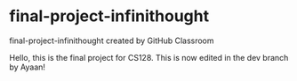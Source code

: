 # final-project-infinithought
final-project-infinithought created by GitHub Classroom

Hello, this is the final project for CS128.
This is now edited in the dev branch by Ayaan!